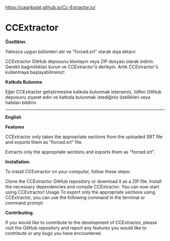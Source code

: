 https://cagribolat.github.io/Cc-Extractor.io/
# CCExtractor

<b>Özellikler</b>.</p>
Yalnızca uygun bölümleri alır ve "forced.srt" olarak dışa aktarır.


CCExtractor GitHub deposunu klonlayın veya ZIP dosyası olarak indirin.
Gerekli bağımlılıkları kurun ve CCExtractor'ü derleyin.
Artık CCExtractor'ü kullanmaya başlayabilirsiniz!

<b>Katkıda Bulunma</b>.</p>
Eğer CCExtractor geliştirmesine katkıda bulunmak isterseniz, lütfen GitHub deposunu ziyaret edin ve katkıda bulunmak istediğiniz özellikleri veya hataları bildirin.



________________________________________________________________________________________________________________________________________________________________________________________________________

<b>English</b></p>
<b>Features</b></p>

CCExtractor only takes the appropriate sections from the uploaded SRT file and exports them as "forced.srt" file.

Extracts only the appropriate sections and exports them as "forced.srt".

<b>Installation</b>.</p>
To install CCExtractor on your computer, follow these steps:

Clone the CCExtractor GitHub repository or download it as a ZIP file.
Install the necessary dependencies and compile CCExtractor.
You can now start using CCExtractor!
Usage
To export only the appropriate sections using CCExtractor, you can use the following command in the terminal or command prompt:

<b>Contributing</b>.</p>
If you would like to contribute to the development of CCExtractor, please visit the GitHub repository and report any features you would like to contribute or any bugs you have encountered.
